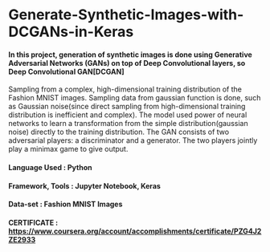 # Generate-Synthetic-Images-with-DCGANs-in-Keras

#### In this project, generation of synthetic images is done using Generative Adversarial Networks (GANs) on top of Deep Convolutional layers, so Deep Convolutional GAN[DCGAN] 

Sampling from a complex, high-dimensional training distribution of the Fashion MNIST images. Sampling data from gaussian function is done, such as Gaussian noise(since direct sampling from high-dimensional training distribution is inefficient and complex). The model used power of neural networks to learn a transformation from the simple distribution(gaussian noise) directly to the training distribution. 
The GAN consists of two adversarial players: a discriminator and a generator. The two players jointly play a minimax game to give output.

#### Language Used : Python
#### Framework, Tools : Jupyter Notebook, Keras
#### Data-set : Fashion MNIST Images


#### CERTIFICATE : https://www.coursera.org/account/accomplishments/certificate/PZG4J2ZE2933
